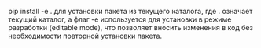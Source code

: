 pip install -e .
для установки пакета из текущего каталога, где . означает текущий каталог, а флаг -e используется для установки в режиме разработки (editable mode), что позволяет вносить изменения в код без необходимости повторной установки пакета.